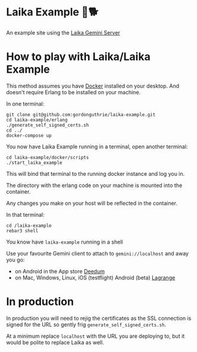 # Laika Example  🚀🐕

An example site using the [Laika Gemini Server](https://github.com/gordonguthrie/laika.git)

# How to play with Laika/Laika Example

This method assumes you have [Docker](https://www.docker.com/get-started/) installed on your desktop. And doesn't require Erlang to be installed on your machine.

In one terminal:

```
git clone git@github.com:gordonguthrie/laika-example.git
cd laika-example/erlang
./generate_self_signed_certs.sh
cd ../
docker-compose up
```

You now have Laika Example running in a terminal, open another terminal:

```
cd laika-example/docker/scripts
./start_laika_example
```

This will bind that terminal to the running docker instance and log you in.

The directory with the erlang code on your machine is mounted into the container.

Any changes you make on your host will be reflected in the container.

In that terminal:

```
cd /laika-example
rebar3 shell
```

You know have `laika-example` running in a shell

Use your favourite Gemini client to attach to `gemini://localhost` and away you go:
* on Android in the App store [Deedum](https://play.google.com/store/apps/details?id=ca.snoe.deedum&hl=en_GB&gl=US&pli=1)
* on Mac, Windows, Linux, iOS (testflight) Android (beta) [Lagrange](https://gmi.skyjake.fi/lagrange/)

# In production

In production you will need to rejig the certificates as the SSL connection is signed for the URL so gently frig `generate_self_signed_certs.sh`.

At a minimum replace `localhost` with the URL you are deploying to, but it would be polite to replace Laika as well.

